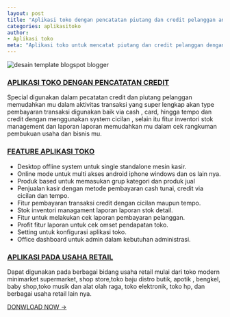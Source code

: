 ```yaml
---
layout: post
title: "Aplikasi toko dengan pencatatan piutang dan credit pelanggan android iphone windows oke"
categories: aplikasitoko
author:
- Aplikasi toko
meta: "Aplikasi toko untuk mencatat piutang dan credit pelanggan dengan fitur lengkap stok, pembelian,penjualan kasir, dan laporan detail"
---
```

![desain template blogspot blogger](https://mesinkasir.github.io/assets/img/bmenu.png)

### **[APLIKASI TOKO DENGAN PENCATATAN CREDIT](/aplikasitoko/2020/04/02/boost.html)**

Special digunakan dalam pecatatan credit dan piutang pelanggan memudahkan mu dalam aktivitas transaksi yang super lengkap akan type pembayaran transaksi digunakan baik via cash , card, hingga tempo dan credit dengan menggunakan system cicilan , selain itu fitur inventori stok management dan laporan laporan memudahkan mu dalam cek rangkuman pembukuan usaha dan bisnis mu.

### **[FEATURE APLIKASI TOKO](/aplikasitoko/2020/04/02/boost.html)**

- Desktop offline system untuk single standalone mesin kasir.
- Online mode untuk multi akses android iphone windows dan os lain nya.
- Produk based untuk memasukan grup kategori dan produk jual
- Penjualan kasir dengan metode pembayaran cash tunai, credit via cicilan dan tempo.
- Fitur pembayaran transaksi credit dengan cicilan maupun tempo.
- Stok inventori managament laporan laporan stok detail.
- Fitur untuk melakukan cek laporan pembayaran pelanggan.
- Profit fitur laporan untuk cek omset pendapatan toko.
- Setting untuk konfigurasi aplikasi toko.
- Office dashboard untuk admin dalam kebutuhan administrasi.

### **[APLIKASI PADA USAHA RETAIL](/aplikasitoko/2020/04/02/boost.html)**

Dapat digunakan pada berbagai bidang usaha retail mulai dari toko modern minimarket supermarket, shop store,toko baju distro butik, apotik , bengkel, baby shop,toko musik dan alat olah raga, toko elektronik, toko hp, dan berbagai usaha retail lain nya.


[DONWLOAD NOW →](https://mesinkasir.github.io/e-catalog/Boosterpos%20Retail%20Shop.pdf)